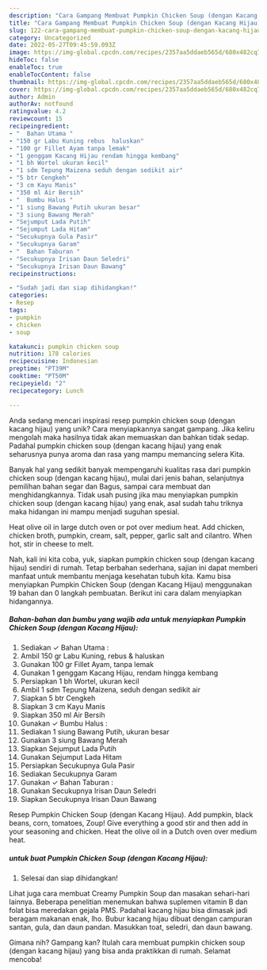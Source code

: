 ```yaml
---
description: "Cara Gampang Membuat Pumpkin Chicken Soup (dengan Kacang Hijau) yang Lezat"
title: "Cara Gampang Membuat Pumpkin Chicken Soup (dengan Kacang Hijau) yang Lezat"
slug: 122-cara-gampang-membuat-pumpkin-chicken-soup-dengan-kacang-hijau-yang-lezat
category: Uncategorized
date: 2022-05-27T09:45:59.093Z
image: https://img-global.cpcdn.com/recipes/2357aa5ddaeb565d/680x482cq70/pumpkin-chicken-soup-dengan-kacang-hijau-foto-resep-utama.jpg
hideToc: false
enableToc: true
enableTocContent: false
thumbnail: https://img-global.cpcdn.com/recipes/2357aa5ddaeb565d/680x482cq70/pumpkin-chicken-soup-dengan-kacang-hijau-foto-resep-utama.jpg
cover: https://img-global.cpcdn.com/recipes/2357aa5ddaeb565d/680x482cq70/pumpkin-chicken-soup-dengan-kacang-hijau-foto-resep-utama.jpg
author: Admin
authorAv: notfound
ratingvalue: 4.2
reviewcount: 15
recipeingredient:
- "  Bahan Utama "
- "150 gr Labu Kuning rebus  haluskan"
- "100 gr Fillet Ayam tanpa lemak"
- "1 genggam Kacang Hijau rendam hingga kembang"
- "1 bh Wortel ukuran kecil"
- "1 sdm Tepung Maizena seduh dengan sedikit air"
- "5 btr Cengkeh"
- "3 cm Kayu Manis"
- "350 ml Air Bersih"
- "  Bumbu Halus "
- "1 siung Bawang Putih ukuran besar"
- "3 siung Bawang Merah"
- "Sejumput Lada Putih"
- "Sejumput Lada Hitam"
- "Secukupnya Gula Pasir"
- "Secukupnya Garam"
- "  Bahan Taburan "
- "Secukupnya Irisan Daun Seledri"
- "Secukupnya Irisan Daun Bawang"
recipeinstructions:

- "Sudah jadi dan siap dihidangkan!"
categories:
- Resep
tags:
- pumpkin
- chicken
- soup

katakunci: pumpkin chicken soup 
nutrition: 178 calories
recipecuisine: Indonesian
preptime: "PT39M"
cooktime: "PT50M"
recipeyield: "2"
recipecategory: Lunch

---
```





Anda sedang mencari inspirasi resep pumpkin chicken soup (dengan kacang hijau) yang unik? Cara menyiapkannya sangat gampang. Jika keliru mengolah maka hasilnya tidak akan memuaskan dan bahkan tidak sedap. Padahal pumpkin chicken soup (dengan kacang hijau) yang enak seharusnya punya aroma dan rasa yang mampu memancing selera Kita.





Banyak hal yang sedikit banyak mempengaruhi kualitas rasa dari pumpkin chicken soup (dengan kacang hijau), mulai dari jenis bahan, selanjutnya pemilihan bahan segar dan Bagus, sampai cara membuat dan menghidangkannya. Tidak usah pusing jika mau menyiapkan pumpkin chicken soup (dengan kacang hijau) yang enak,      asal sudah tahu triknya maka hidangan ini mampu menjadi suguhan spesial.














Heat olive oil in large dutch oven or pot over medium heat. Add chicken, chicken broth, pumpkin, cream, salt, pepper, garlic salt and cilantro. When hot, stir in cheese to melt.






Nah, kali ini kita coba, yuk, siapkan pumpkin chicken soup (dengan kacang hijau) sendiri di rumah. Tetap berbahan sederhana, sajian ini dapat memberi manfaat untuk membantu menjaga kesehatan tubuh kita. Kamu bisa menyiapkan Pumpkin Chicken Soup (dengan Kacang Hijau) menggunakan 19 bahan dan 0 langkah pembuatan. Berikut ini cara dalam menyiapkan hidangannya.

<!--inarticleads1-->

##### Bahan-bahan dan bumbu yang wajib ada untuk menyiapkan Pumpkin Chicken Soup (dengan Kacang Hijau):

1. Sediakan  ✓ Bahan Utama :
1. Ambil 150 gr Labu Kuning, rebus &amp; haluskan
1. Gunakan 100 gr Fillet Ayam, tanpa lemak
1. Gunakan 1 genggam Kacang Hijau, rendam hingga kembang
1. Persiapkan 1 bh Wortel, ukuran kecil
1. Ambil 1 sdm Tepung Maizena, seduh dengan sedikit air
1. Siapkan 5 btr Cengkeh
1. Siapkan 3 cm Kayu Manis
1. Siapkan 350 ml Air Bersih
1. Gunakan  ✓ Bumbu Halus :
1. Sediakan 1 siung Bawang Putih, ukuran besar
1. Gunakan 3 siung Bawang Merah
1. Siapkan Sejumput Lada Putih
1. Gunakan Sejumput Lada Hitam
1. Persiapkan Secukupnya Gula Pasir
1. Sediakan Secukupnya Garam
1. Gunakan  ✓ Bahan Taburan :
1. Gunakan Secukupnya Irisan Daun Seledri
1. Siapkan Secukupnya Irisan Daun Bawang


Resep Pumpkin Chicken Soup (dengan Kacang Hijau). Add pumpkin, black beans, corn, tomatoes, Zoup! Give everything a good stir and then add in your seasoning and chicken. Heat the olive oil in a Dutch oven over medium heat. 

<!--inarticleads2-->

#####  untuk buat Pumpkin Chicken Soup (dengan Kacang Hijau):


1. Selesai dan siap dihidangkan!

Lihat juga cara membuat Creamy Pumpkin Soup dan masakan sehari-hari lainnya. Beberapa penelitian menemukan bahwa suplemen vitamin B dan folat bisa meredakan gejala PMS. Padahal kacang hijau bisa dimasak jadi beragam makanan enak, lho. Bubur kacang hijau dibuat dengan campuran santan, gula, dan daun pandan. Masukkan toat, seledri, dan daun bawang. 

Gimana nih? Gampang kan? Itulah cara membuat pumpkin chicken soup (dengan kacang hijau) yang bisa anda praktikkan di rumah. Selamat mencoba!
